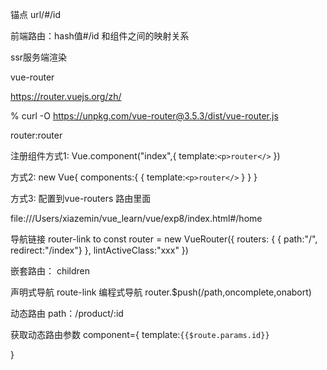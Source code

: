 锚点 url/#/id

前端路由：hash值#/id 和组件之间的映射关系

ssr服务端渲染

vue-router

https://router.vuejs.org/zh/

% curl -O https://unpkg.com/vue-router@3.5.3/dist/vue-router.js

router:router



注册组件方式1: Vue.component("index",{
                template:`
                <p>router</>
                `
            })

方式2:
new Vue{
  components:{
      {
       template:`
                <p>router</>
                `
      }
  }
}

方式3:
配置到vue-routers 路由里面

file:///Users/xiazemin/vue_learn/vue/exp8/index.html#/home


导航链接
router-link 
to
  const router = new VueRouter({
routers: {
{   path:"/",
    redirect:"/index"}
},
lintActiveClass:"xxx"
  })
 

 嵌套路由：
 children


 声明式导航 route-link
 编程式导航  router.$push(/path,oncomplete,onabort)


 动态路由
 path：/product/:id

 获取动态路由参数
 component={
     template:`{{$route.params.id}}`

 }
